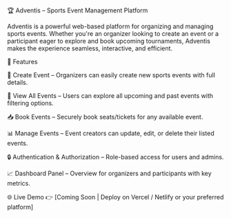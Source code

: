 🏆 Adventis – Sports Event Management Platform


Adventis is a powerful web-based platform for organizing and managing sports events. Whether you're an organizer looking to create an event or a participant eager to explore and book upcoming tournaments, Adventis makes the experience seamless, interactive, and efficient.

🚀 Features

🔧 Create Event – Organizers can easily create new sports events with full details.

📅 View All Events – Users can explore all upcoming and past events with filtering options.

📥 Book Events – Securely book seats/tickets for any available event.

📊 Manage Events – Event creators can update, edit, or delete their listed events.

🔒 Authentication & Authorization – Role-based access for users and admins.

📈 Dashboard Panel – Overview for organizers and participants with key metrics.

🌐 Live Demo
👉 [Coming Soon | Deploy on Vercel / Netlify or your preferred platform]

